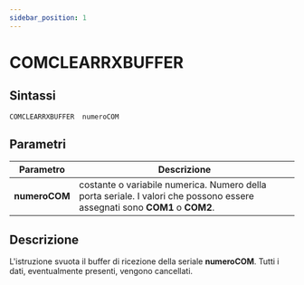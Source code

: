 ```yaml
---
sidebar_position: 1
---
```


# COMCLEARRXBUFFER

## Sintassi

  ```
  COMCLEARRXBUFFER	numeroCOM
  ```

## Parametri
|Parametro         | Descrizione                                                                                                                |                
|------------------|----------------------------------------------------------------------------------------------------------------------------|
| **numeroCOM**    | costante o variabile numerica. Numero della porta seriale. I valori che possono essere assegnati sono **COM1** o **COM2**. |               

## Descrizione
L'istruzione svuota il buffer di ricezione della seriale **numeroCOM**. Tutti i dati, eventualmente presenti, vengono cancellati.